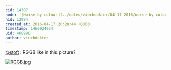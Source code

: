 ```yaml
---
cid: 14307
node: ![Noise by colour](../notes/viechdokter/04-17-2016/noise-by-colour)
nid: 12994
created_at: 2016-04-17 20:28:44 +0000
timestamp: 1460924924
uid: 468990
author: viechdokter
---
```


[@stoft](/profile/stoft) : RGGB like in this picture?

[![RGGB.jpg](//i.publiclab.org/system/images/photos/000/015/637/large/RGGB.jpg)](//i.publiclab.org/system/images/photos/000/015/637/original/RGGB.jpg)

